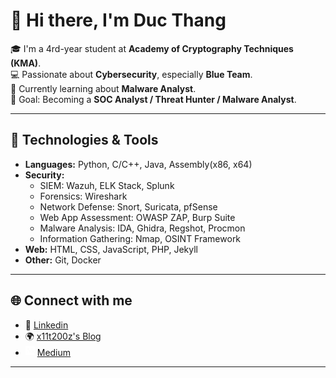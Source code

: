 # 👋 Hi there, I'm Duc Thang  

🎓 I'm a 4rd-year student at **Academy of Cryptography Techniques (KMA)**.  
💻 Passionate about **Cybersecurity**, especially **Blue Team**.  
🌱 Currently learning about **Malware Analyst**.  
🚀 Goal: Becoming a **SOC Analyst / Threat Hunter / Malware Analyst**.

---

## 🔧 Technologies & Tools
- **Languages:** Python, C/C++, Java, Assembly(x86, x64)
- **Security:**
  - SIEM: Wazuh, ELK Stack, Splunk
  - Forensics: Wireshark
  - Network Defense: Snort, Suricata, pfSense
  - Web App Assessment: OWASP ZAP, Burp Suite
  - Malware Analysis: IDA, Ghidra, Regshot, Procmon
  - Information Gathering: Nmap, OSINT Framework
- **Web:** HTML, CSS, JavaScript, PHP, Jekyll
- **Other:** Git, Docker
<!-- 
Social Engineering – GoPhish, HiddenEye, SocialFish
Password Cracking – Hashcat, John the Ripper, Hydra
Web App Assessment – OWASP ZAP, Burp Suite, Nikto
Cloud Security – AWS GuardDuty, Azure Security Center, Prisma Cloud
Wireless Hacking – Aircrack-NG, Wireshark, Reaver
Exploitation – Metasploit, SQLMap, Cobalt Strike
Vulnerability Scanning – Nessus, OpenVAS, Acunetix
Forensics – Wireshark, Autopsy, Volatility
Network Defense – Snort, Suricata, pfSense
Endpoint Security – CrowdStrike Falcon, SentinelOne, Carbon Black
Threat Intelligence – ThreatConnect, AlienVault OTX, MISP
Information Gathering – Nmap, Shodan, Maltego, OSINT Framework
 -->
---

## 🌐 Connect with me
- 💼 [Linkedin](https://linkedin.com/in/yourprofile)  
- 🌍 [x11t200z's Blog](https://x11t200z.netlify.app/)
- <svg xmlns="http://www.w3.org/2000/svg" viewBox="0 0 15 17.143" width="15" height="17.143"><path fill="#ffffff" d="M12.368 1.071c1.453 0 2.632 1.179 2.632 2.632v2.806c-0.064 -0.003 -0.127 -0.007 -0.191 -0.007h-0.013c-0.335 0 -0.747 0.08 -1.041 0.228 -0.335 0.154 -0.626 0.385 -0.871 0.69 -0.395 0.489 -0.633 1.148 -0.69 1.888 -0.003 0.023 -0.003 0.044 -0.007 0.067s-0.003 0.04 -0.003 0.064c-0.003 0.04 -0.003 0.08 -0.003 0.121 0 0.064 -0.003 0.127 0 0.194 0.04 1.677 0.944 3.02 2.555 3.02 0.09 0 0.177 -0.003 0.265 -0.013v0.683c0 1.453 -1.179 2.632 -2.632 2.632L2.632 16.071C1.179 16.071 0 14.893 0 13.44V3.703C0 2.25 1.179 1.071 2.632 1.071zM2.756 4.651l0.01 0.003c0.442 0.1 0.663 0.248 0.663 0.783v6.268c0 0.536 -0.224 0.683 -0.666 0.783l-0.01 0.003v0.094H4.52v-0.094l-0.01 -0.003c-0.442 -0.1 -0.666 -0.248 -0.666 -0.783V5.802l2.883 6.78h0.164l2.967 -6.971v6.248c-0.037 0.422 -0.261 0.552 -0.66 0.643l-0.01 0.003v0.09h3.077v-0.09l-0.01 -0.003c-0.398 -0.09 -0.626 -0.221 -0.666 -0.643l-0.003 -6.422h0.003c0 -0.536 0.224 -0.683 0.666 -0.783l0.01 -0.003v-0.09h-2.417l-2.243 5.27 -2.243 -5.27H2.756zM15 11.394c-0.84 -0.248 -1.44 -1.175 -1.379 -2.27h1.376v2.27zm-0.214 -4.54c0.077 0 0.147 0.01 0.214 0.03V8.806h-1.346c0.05 -1.125 0.455 -1.939 1.132 -1.952"/></svg> [Medium](https://x11t200z.netlify.app/)
---

